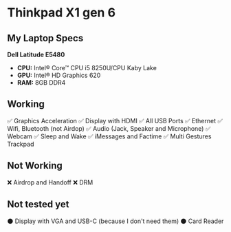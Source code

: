 # Thinkpad X1 gen 6

## My Laptop Specs

**Dell Latitude E5480**

- **CPU:** Intel® Core™ CPU i5 8250U/CPU Kaby Lake
- **GPU:** Intel® HD Graphics 620
- **RAM:** 8GB DDR4

## Working

✅ Graphics Acceleration
✅ Display with HDMI
✅ All USB Ports
✅ Ethernet
✅ Wifi, Bluetooth (not Airdop)
✅ Audio (Jack, Speaker and Microphone)
✅ Webcam
✅ Sleep and Wake
✅ iMessages and Factime
✅ Multi Gestures Trackpad

## Not Working

❌ Airdrop and Handoff
❌ DRM

## Not tested yet

⚫ Display with VGA and USB-C (because I don't need them)
⚫ Card Reader
